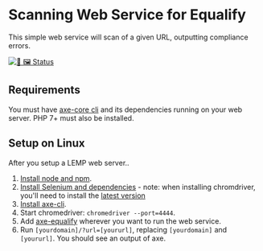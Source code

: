 # Scanning Web Service for Equalify

This simple web service will scan of a given URL, outputting compliance errors.

[![🐳 🖼️ Status](https://github.com/EqualifyApp/scan/actions/workflows/containerize.yml/badge.svg)](https://github.com/EqualifyApp/scan/actions/workflows/containerize.yml)

## Requirements

You must have [axe-core cli](https://www.npmjs.com/package/@axe-core/cli) and its dependencies running on your web server. PHP 7+ must also be installed.

## Setup on Linux

After you setup a LEMP web server..

1. [Install node and npm](https://www.digitalocean.com/community/tutorials/how-to-install-node-js-on-ubuntu-20-04).
2. [Install Selenium and dependencies](https://towardsdatascience.com/how-to-setup-selenium-on-a-linux-vm-cd19ee47d922) - note: when installing chromdriver, you'll need to install the [latest version](https://chromedriver.chromium.org/downloads)
3. [Install axe-cli](https://www.npmjs.com/package/@axe-core/cli).
4. Start chromedriver: `chromedriver --port=4444`.
5. Add [axe-equalify](https://github.com/bbertucc/axe-equalify) wherever you want to run the web service.
6. Run `[yourdomain]/?url=[yoururl]`, replacing `[yourdomain]` and `[yoururl]`. You should see an output of axe.


